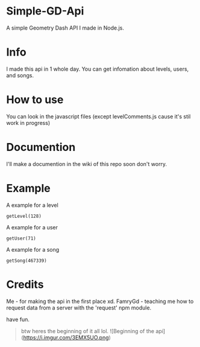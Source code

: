 # Simple-GD-Api
A simple Geometry Dash API I made in Node.js.

# Info
I made this api in 1 whole day. You can get infomation about levels, users, and songs.

# How to use
You can look in the javascript files (except levelComments.js cause it's stil work in progress)

# Documention
I'll make a documention in the wiki of this repo soon don't worry.

# Example
A example for a level
```
getLevel(128)
```

A example for a user
```
getUser(71)
```

A example for a song
```
getSong(467339)
```

# Credits
Me - for making the api in the first place xd.
FamryGd - teaching me how to request data from a server with the 'request' npm module.


have fun.


> btw heres the beginning of it all lol.
![Beginning of the api]
(https://i.imgur.com/3EMX5UO.png)
